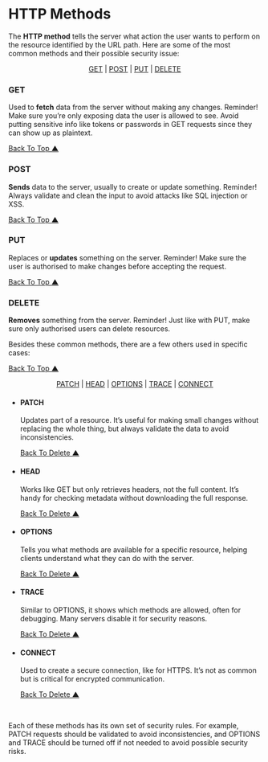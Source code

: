 # HTTP Methods

The **HTTP method** tells the server what action the user wants to perform on the resource identified by the URL path. Here are some of the most common methods and their possible security issue:

<div align="center">

[GET](#get) |
[POST](#post) |
[PUT](#put) |
[DELETE](#delete)

</div>

### GET

Used to **fetch** data from the server without making any changes. Reminder! Make sure you’re only exposing data the user is allowed to see. Avoid putting sensitive info like tokens or passwords in GET requests since they can show up as plaintext.

[Back To Top ▲](#http-methods)

### POST

**Sends** data to the server, usually to create or update something. Reminder! Always validate and clean the input to avoid attacks like SQL injection or XSS.

[Back To Top ▲](#http-methods)

### PUT

Replaces or **updates** something on the server. Reminder! Make sure the user is authorised to make changes before accepting the request.

[Back To Top ▲](#http-methods)

  ### DELETE

  **Removes** something from the server. Reminder! Just like with PUT, make sure only authorised users can delete resources.

  Besides these common methods, there are a few others used in specific cases:

  [Back To Top ▲](#http-methods)

  <div align="center">

  [PATCH](#patch) |
  [HEAD](#head) |
  [OPTIONS](#options) |
  [TRACE](#trace) |
  [CONNECT](#connect)

  </div>

  - #### PATCH

    Updates part of a resource. It’s useful for making small changes without replacing the whole thing, but always validate the data to avoid inconsistencies.

    [Back To Delete ▲](#delete)

  - #### HEAD

    Works like GET but only retrieves headers, not the full content. It’s handy for checking metadata without downloading the full response.

    [Back To Delete ▲](#delete)

  - #### OPTIONS

    Tells you what methods are available for a specific resource, helping clients understand what they can do with the server.

    [Back To Delete ▲](#delete)

  - #### TRACE

    Similar to OPTIONS, it shows which methods are allowed, often for debugging. Many servers disable it for security reasons.

    [Back To Delete ▲](#delete)

  - #### CONNECT

    Used to create a secure connection, like for HTTPS. It’s not as common but is critical for encrypted communication.

    [Back To Delete ▲](#delete)

<br>

Each of these methods has its own set of security rules. For example, PATCH requests should be validated to avoid inconsistencies, and OPTIONS and TRACE should be turned off if not needed to avoid possible security risks.